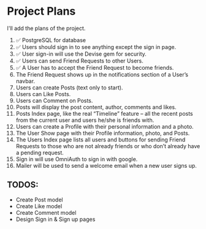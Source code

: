 # Project Plans

I'll add the plans of the project.


1. ✅ PostgreSQL for database
2. ✅ Users should sign in to see anything except the sign in page.
3. ✅ User sign-in will use the Devise gem for security.
4. ✅ Users can send Friend Requests to other Users.
5. ✅ A User has to accept the Friend Request to become friends.
6. The Friend Request shows up in the notifications section of a User’s navbar.
7. Users can create Posts (text only to start).
8. Users can Like Posts.
9. Users can Comment on Posts.
10. Posts will display the post content, author, comments and likes.
11. Posts Index page, like the real “Timeline” feature – all the recent posts from the current user and users he/she is friends with.
12. Users can create a Profile with their personal information and a photo.
13. The User Show page with their Profile information, photo, and Posts.
14. The Users Index page lists all users and buttons for sending Friend Requests to those who are not already friends or who don’t already have a pending request.
15. Sign in will use OmniAuth  to sign in with google.
16. Mailer will be used to send a welcome email when a new user signs up. 

## TODOS:
* Create Post model
* Create Like model
* Create Comment model
* Design Sign in & Sign up pages
